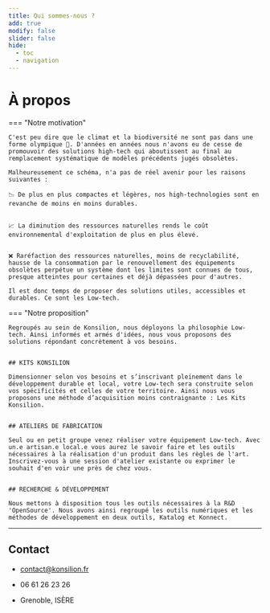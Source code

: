 ```yaml
---
title: Qui sommes-nous ?
add: true
modify: false
slider: false
hide:
  - toc
  - navigation
---
```



# À propos

=== "Notre motivation"

    
    C'est peu dire que le climat et la biodiversité ne sont pas dans une forme olympique 🤒. D'années en années nous n'avons eu de cesse de promouvoir des solutions high-tech qui aboutissent au final au remplacement systématique de modèles précédents jugés obsolètes.

    Malheureusement ce schéma, n'a pas de réel avenir pour les raisons suivantes :

    📉 De plus en plus compactes et légères, nos high-technologies sont en revanche de moins en moins durables. 


    📈 La diminution des ressources naturelles rends le coût environnemental d'exploitation de plus en plus élevé. 


    ❌ Raréfaction des ressources naturelles, moins de recyclabilité, hausse de la consommation par le renouvellement des équipements obsolètes perpétue un système dont les limites sont connues de tous, presque atteintes pour certaines et déjà dépassées pour d'autres. 

    Il est donc temps de proposer des solutions utiles, accessibles et durables. Ce sont les Low-tech.

=== "Notre proposition"

    
    Regroupés au sein de Konsilion, nous déployons la philosophie Low-tech. Ainsi informés et armés d'idées, nous vous proposons des solutions répondant concrètement à vos besoins.


    ## KITS KONSILION

    Dimensionner selon vos besoins et s’inscrivant pleinement dans le développement durable et local, votre Low-tech sera construite selon vos spécificités et celles de votre territoire. Ainsi nous vous proposons une méthode d’acquisition moins contraignante : Les Kits Konsilion.


    ## ATELIERS DE FABRICATION

    Seul ou en petit groupe venez réaliser votre équipement Low-tech. Avec un.e artisan.e local.e vous aurez le savoir faire et les outils nécessaires à la réalisation d'un produit dans les règles de l'art. Inscrivez-vous à une session d'atelier existante ou exprimer le souhait d'en voir une près de chez vous.


    ## RECHERCHE & DÉVELOPPEMENT

    Nous mettons à disposition tous les outils nécessaires à la R&D 'OpenSource'. Nous avons ainsi regroupé les outils numériques et les méthodes de développement en deux outils, Katalog et Konnect.


---

## **Contact**

* contact@konsilion.fr

* 06 61 26 23 26

* Grenoble, ISÈRE